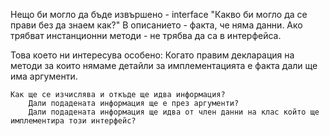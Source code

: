 Нещо би могло да бъде извършено - interface
"Какво би могло да се прави без да знаем как?"
В описанието - факта, че няма данни.
Ако трябват инстанционни методи - не трябва да са в интерфейса.

Това което ни интересува особено:
    Когато правим декларация на методи за които нямаме детайли за имплементацията е факта дали ще има аргументи.

    Как ще се изчислява и откъде ще идва информация?
        Дали подадената информация ще е през аргументи?
        Дали подадената информация ще идва от член данни на клас който ще имплементира този интерфейс?
